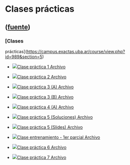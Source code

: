 # Clases prácticas
([fuente](https://campus.exactas.uba.ar/course/view.php?id=989&section=5))
---
### [Clases
prácticas](https://campus.exactas.uba.ar/course/view.php?id=989&section=5)

  - [![ ](https://campus.exactas.uba.ar/theme/image.php/aardvark/core/1524752928/f/pdf-24)Clase práctica 1 Archivo](https://campus.exactas.uba.ar/mod/resource/view.php?id=52730)

  - [![ ](https://campus.exactas.uba.ar/theme/image.php/aardvark/core/1524752928/f/pdf-24)Clase práctica 2 Archivo](https://campus.exactas.uba.ar/mod/resource/view.php?id=52731)

  - [![ ](https://campus.exactas.uba.ar/theme/image.php/aardvark/core/1524752928/f/pdf-24)Clase práctica 3 (A) Archivo](https://campus.exactas.uba.ar/mod/resource/view.php?id=52732)

  - [![ ](https://campus.exactas.uba.ar/theme/image.php/aardvark/core/1524752928/f/pdf-24)Clase práctica 3 (B) Archivo](https://campus.exactas.uba.ar/mod/resource/view.php?id=52733)

  - [![ ](https://campus.exactas.uba.ar/theme/image.php/aardvark/core/1524752928/f/pdf-24)Clase práctica 4 (A) Archivo](https://campus.exactas.uba.ar/mod/resource/view.php?id=52734)

  - [![ ](https://campus.exactas.uba.ar/theme/image.php/aardvark/core/1524752928/f/pdf-24)Clase práctica 5 (Soluciones) Archivo](https://campus.exactas.uba.ar/mod/resource/view.php?id=52736)

  - [![ ](https://campus.exactas.uba.ar/theme/image.php/aardvark/core/1524752928/f/pdf-24)Clase práctica 5 (Slides) Archivo](https://campus.exactas.uba.ar/mod/resource/view.php?id=52737)

  - [![ ](https://campus.exactas.uba.ar/theme/image.php/aardvark/core/1524752928/f/pdf-24)Clase entrenamiento - 1er parcial Archivo](https://campus.exactas.uba.ar/mod/resource/view.php?id=61309)

  - [![ ](https://campus.exactas.uba.ar/theme/image.php/aardvark/core/1524752928/f/pdf-24)Clase práctica 6 Archivo](https://campus.exactas.uba.ar/mod/resource/view.php?id=52738)

  - [![ ](https://campus.exactas.uba.ar/theme/image.php/aardvark/core/1524752928/f/pdf-24)Clase práctica 7 Archivo](https://campus.exactas.uba.ar/mod/resource/view.php?id=52739)

